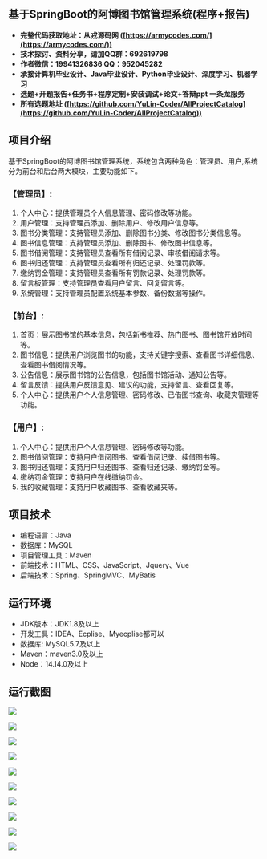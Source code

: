 ## 基于SpringBoot的阿博图书馆管理系统(程序+报告)

- <b>完整代码获取地址：从戎源码网 ([https://armycodes.com/](https://armycodes.com/))</b>
- <b>技术探讨、资料分享，请加QQ群：692619798</b> 
- <b>作者微信：19941326836  QQ：952045282</b> 
- <b>承接计算机毕业设计、Java毕业设计、Python毕业设计、深度学习、机器学习</b>
- <b>选题+开题报告+任务书+程序定制+安装调试+论文+答辩ppt 一条龙服务</b>
- <b>所有选题地址 ([https://github.com/YuLin-Coder/AllProjectCatalog](https://github.com/YuLin-Coder/AllProjectCatalog)) </b>

## 项目介绍
基于SpringBoot的阿博图书馆管理系统，系统包含两种角色：管理员、用户,系统分为前台和后台两大模块，主要功能如下。

### 【管理员】:
1. 个人中心：提供管理员个人信息管理、密码修改等功能。
2. 用户管理：支持管理员添加、删除用户、修改用户信息等。
3. 图书分类管理：支持管理员添加、删除图书分类、修改图书分类信息等。
4. 图书信息管理：支持管理员添加、删除图书、修改图书信息等。
5. 图书借阅管理：支持管理员查看所有借阅记录、审核借阅请求等。
6. 图书归还管理：支持管理员查看所有归还记录、处理罚款等。
7. 缴纳罚金管理：支持管理员查看所有罚款记录、处理罚款等。
8. 留言板管理：支持管理员查看用户留言、回复留言等。
9. 系统管理：支持管理员配置系统基本参数、备份数据等操作。

### 【前台】:
1. 首页：展示图书馆的基本信息，包括新书推荐、热门图书、图书馆开放时间等。
2. 图书信息：提供用户浏览图书的功能，支持关键字搜索、查看图书详细信息、查看图书借阅情况等。
3. 公告信息：展示图书馆的公告信息，包括图书馆活动、通知公告等。
4. 留言反馈：提供用户反馈意见、建议的功能，支持留言、查看回复等。
5. 个人中心：提供用户个人信息管理、密码修改、已借图书查询、收藏夹管理等功能。

### 【用户】:
1. 个人中心：提供用户个人信息管理、密码修改等功能。
2. 图书借阅管理：支持用户借阅图书、查看借阅记录、续借图书等。
3. 图书归还管理：支持用户归还图书、查看归还记录、缴纳罚金等。
4. 缴纳罚金管理：支持用户在线缴纳罚金。
5. 我的收藏管理：支持用户收藏图书、查看收藏夹等。

## 项目技术
- 编程语言：Java
- 数据库：MySQL
- 项目管理工具：Maven
- 前端技术：HTML、CSS、JavaScript、Jquery、Vue
- 后端技术：Spring、SpringMVC、MyBatis

## 运行环境
- JDK版本：JDK1.8及以上
- 开发工具：IDEA、Ecplise、Myecplise都可以
- 数据库: MySQL5.7及以上
- Maven：maven3.0及以上
- Node：14.14.0及以上

## 运行截图
![](screenshot/1.png)

![](screenshot/2.png)

![](screenshot/3.png)

![](screenshot/4.png)

![](screenshot/5.png)

![](screenshot/6.png)

![](screenshot/7.png)

![](screenshot/8.png)

![](screenshot/9.png)

![](screenshot/10.png)
